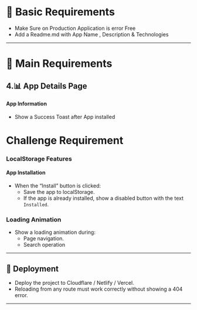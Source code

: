 

# 🐣 Basic Requirements
- Make Sure on Production Application is error Free
- Add a Readme.md with App Name , Description & Technologies

---

# 🔧 Main Requirements


## 4.📊 App Details Page

#### App Information
  - Show a Success Toast after App installed



# Challenge Requirement

### LocalStorage Features

#### App Installation

- When the “Install” button is clicked:
  - Save the app to localStorage.
  - If the app is already installed, show a disabled button with the text `Installed`.




### Loading Animation

- Show a loading animation during: 
  - Page navigation. 
  - Search operation

---

## 🚀 Deployment

- Deploy the project to Cloudflare / Netlify / Vercel.
- Reloading from any route must work correctly without showing a 404 error.

---
